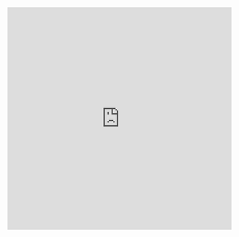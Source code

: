 <!DOCTYPE html>
<html lang="en">
<head>
    <meta charset="UTF-8">
    <meta name="viewport" content="width=device-width, initial-scale=1.0">
    <title>Document</title>
</head>
<body>
    <iframe style="height: 500px;width: 100%;border: 0;" src="https://craftserve.pl/s/1133466/map?widget"></iframe>
</body>
</html>
